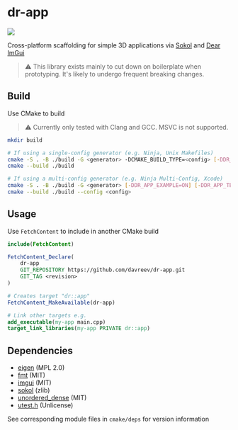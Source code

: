 # dr-app

![](https://github.com/davreev/dr-app/actions/workflows/build.yml/badge.svg)

Cross-platform scaffolding for simple 3D applications via [Sokol](https://github.com/floooh/sokol)
and [Dear ImGui](https://github.com/ocornut/imgui)

> ⚠️ This library exists mainly to cut down on boilerplate when prototyping. It's likely to undergo
> frequent breaking changes.

## Build

Use CMake to build

> ⚠️ Currently only tested with Clang and GCC. MSVC is not supported.

```sh
mkdir build

# If using a single-config generator (e.g. Ninja, Unix Makefiles)
cmake -S . -B ./build -G <generator> -DCMAKE_BUILD_TYPE=<config> [-DDR_APP_EXAMPLE=ON] [-DDR_APP_TEST=ON]
cmake --build ./build

# If using a multi-config generator (e.g. Ninja Multi-Config, Xcode)
cmake -S . -B ./build -G <generator> [-DDR_APP_EXAMPLE=ON] [-DDR_APP_TEST=ON]
cmake --build ./build --config <config>
```

## Usage

Use `FetchContent` to include in another CMake build

```cmake
include(FetchContent)

FetchContent_Declare(
    dr-app
    GIT_REPOSITORY https://github.com/davreev/dr-app.git
    GIT_TAG <revision>
)

# Creates target "dr::app"
FetchContent_MakeAvailable(dr-app)

# Link other targets e.g.
add_executable(my-app main.cpp)
target_link_libraries(my-app PRIVATE dr::app)
```

## Dependencies

- [eigen](https://gitlab.com/libeigen/eigen) (MPL 2.0)
- [fmt](https://github.com/fmtlib/fmt) (MIT)
- [imgui](https://github.com/ocornut/imgui) (MIT)
- [sokol](https://github.com/floooh/sokol) (zlib)
- [unordered_dense](https://github.com/martinus/unordered_dense) (MIT)
- [utest.h](https://github.com/sheredom/utest.h) (Unlicense)

See corresponding module files in `cmake/deps` for version information
